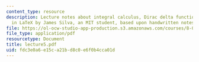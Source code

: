 ```yaml
---
content_type: resource
description: Lecture notes about integral calculus, Dirac delta function. Prepared
  in LaTeX by James Silva, an MIT student, based upon handwritten notes.
file: https://ol-ocw-studio-app-production.s3.amazonaws.com/courses/8-022-physics-ii-electricity-and-magnetism-fall-2006/fdc3e0a6e15ca21bd8c0e6f0b4cca01d_lecture5.pdf
file_type: application/pdf
resourcetype: Document
title: lecture5.pdf
uid: fdc3e0a6-e15c-a21b-d8c0-e6f0b4cca01d
---
```

